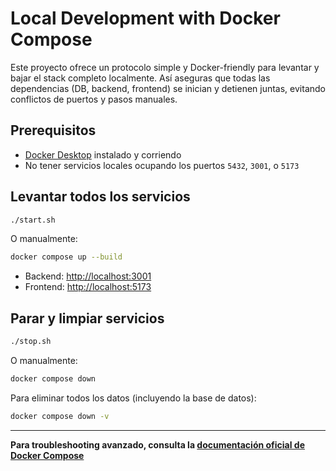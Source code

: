 # Local Development with Docker Compose

Este proyecto ofrece un protocolo simple y Docker-friendly para levantar y bajar el stack completo localmente. Así aseguras que todas las dependencias (DB, backend, frontend) se inician y detienen juntas, evitando conflictos de puertos y pasos manuales.

## Prerequisitos
- [Docker Desktop](https://www.docker.com/products/docker-desktop/) instalado y corriendo
- No tener servicios locales ocupando los puertos `5432`, `3001`, o `5173`

## Levantar todos los servicios

```sh
./start.sh
```
O manualmente:
```sh
docker compose up --build
```
- Backend: [http://localhost:3001](http://localhost:3001)
- Frontend: [http://localhost:5173](http://localhost:5173)

## Parar y limpiar servicios

```sh
./stop.sh
```
O manualmente:
```sh
docker compose down
```

Para eliminar todos los datos (incluyendo la base de datos):
```sh
docker compose down -v
```

---

**Para troubleshooting avanzado, consulta la [documentación oficial de Docker Compose](https://docs.docker.com/compose/)**
